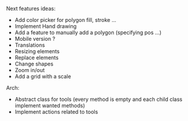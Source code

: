 Next features ideas:
- Add  color picker for polygon fill, stroke ...
- Implement Hand drawing
- Add a feature to manually add a polygon (specifying pos ...)
- Mobile version ?
- Translations
- Resizing elements
- Replace elements
- Change shapes
- Zoom in/out
- Add a grid with a scale


Arch:
- Abstract class for tools (every method is empty and each child class implement wanted methods)
- Implement actions related to tools